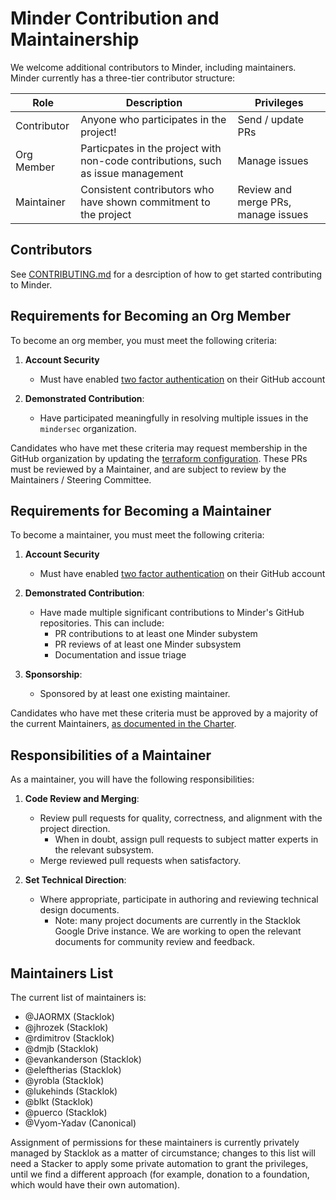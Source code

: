 # Minder Contribution and Maintainership

We welcome additional contributors to Minder, including maintainers. Minder
currently has a three-tier contributor structure:

| Role        | Description                                                                      | Privileges                          |
| ----------- | -------------------------------------------------------------------------------- | ----------------------------------- |
| Contributor | Anyone who participates in the project!                                          | Send / update PRs                   |
| Org Member  | Particpates in the project with non-code contributions, such as issue management | Manage issues                       |
| Maintainer  | Consistent contributors who have shown commitment to the project                 | Review and merge PRs, manage issues |

## Contributors

See [CONTRIBUTING.md](./CONTRIBUTING.md) for a desrciption of how to get started
contributing to Minder.

## Requirements for Becoming an Org Member

To become an org member, you must meet the following criteria:

1. **Account Security**

   - Must have enabled
     [two factor authentication](https://docs.github.com/en/authentication/securing-your-account-with-two-factor-authentication-2fa/about-two-factor-authentication)
     on their GitHub account

1. **Demonstrated Contribution**:

   - Have participated meaningfully in resolving multiple issues in the
     `mindersec` organization.

Candidates who have met these criteria may request membership in the GitHub
organization by updating the [terraform configuration](./config/users.tf). These
PRs must be reviewed by a Maintainer, and are subject to review by the
Maintainers / Steering Committee.

## Requirements for Becoming a Maintainer

To become a maintainer, you must meet the following criteria:

1. **Account Security**

   - Must have enabled
     [two factor authentication](https://docs.github.com/en/authentication/securing-your-account-with-two-factor-authentication-2fa/about-two-factor-authentication)
     on their GitHub account

1. **Demonstrated Contribution**:

   - Have made multiple significant contributions to Minder's GitHub
     repositories. This can include:
     - PR contributions to at least one Minder subystem
     - PR reviews of at least one Minder subsystem
     - Documentation and issue triage

1. **Sponsorship**:

   - Sponsored by at least one existing maintainer.

Candidates who have met these criteria must be approved by a majority of the
current Maintainers, [as documented in the Charter](./GOVERNANCE.md).

## Responsibilities of a Maintainer

As a maintainer, you will have the following responsibilities:

1. **Code Review and Merging**:

   - Review pull requests for quality, correctness, and alignment with the
     project direction.
     - When in doubt, assign pull requests to subject matter experts in the
       relevant subsystem.
   - Merge reviewed pull requests when satisfactory.

1. **Set Technical Direction**:

   - Where appropriate, participate in authoring and reviewing technical design
     documents.
     - Note: many project documents are currently in the Stacklok Google Drive
       instance. We are working to open the relevant documents for community
       review and feedback.

## Maintainers List

The current list of maintainers is:

- @JAORMX (Stacklok)
- @jhrozek (Stacklok)
- @rdimitrov (Stacklok)
- @dmjb (Stacklok)
- @evankanderson (Stacklok)
- @eleftherias (Stacklok)
- @yrobla (Stacklok)
- @lukehinds (Stacklok)
- @blkt (Stacklok)
- @puerco (Stacklok)
- @Vyom-Yadav (Canonical)

Assignment of permissions for these maintainers is currently privately managed
by Stacklok as a matter of circumstance; changes to this list will need a
Stacker to apply some private automation to grant the privileges, until we find
a different approach (for example, donation to a foundation, which would have
their own automation).
